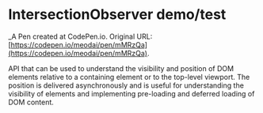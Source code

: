 # IntersectionObserver demo/test
 _A Pen created at CodePen.io. Original URL: [https://codepen.io/meodai/pen/mMRzQa](https://codepen.io/meodai/pen/mMRzQa).

 API that can be used to understand the visibility and position of DOM elements relative to a containing element or to the top-level viewport. The position is delivered asynchronously and is useful for understanding the visibility of elements and implementing pre-loading and deferred loading of DOM content.